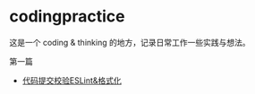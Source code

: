 # codingpractice
这是一个 coding &amp; thinking 的地方，记录日常工作一些实践与想法。

第一篇
 - [代码提交校验ESLint&格式化](https://github.com/JayCJP/codingpractice)
